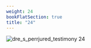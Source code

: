 ```yaml
---
weight: 24
bookFlatSection: true
title: "24"
---
```


![dre_s_perrjured_testimony 24 ](../../jpg/dpjt_24.jpg)



